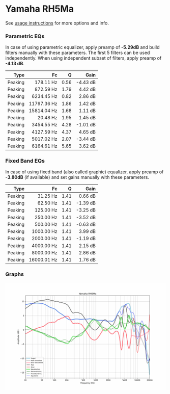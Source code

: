 # Yamaha RH5Ma
See [usage instructions](https://github.com/jaakkopasanen/AutoEq#usage) for more options and info.

### Parametric EQs
In case of using parametric equalizer, apply preamp of **-5.29dB** and build filters manually
with these parameters. The first 5 filters can be used independently.
When using independent subset of filters, apply preamp of **-4.13 dB**.

| Type    | Fc          |    Q | Gain     |
|--------:|------------:|-----:|---------:|
| Peaking | 178.11 Hz   | 0.56 | -4.43 dB |
| Peaking | 872.59 Hz   | 1.79 | 4.42 dB  |
| Peaking | 6234.45 Hz  | 0.82 | 2.86 dB  |
| Peaking | 11797.36 Hz | 1.86 | 1.42 dB  |
| Peaking | 15814.04 Hz | 1.68 | 1.11 dB  |
| Peaking | 20.48 Hz    | 1.95 | 1.45 dB  |
| Peaking | 3454.55 Hz  | 4.28 | -1.01 dB |
| Peaking | 4127.59 Hz  | 4.37 | 4.65 dB  |
| Peaking | 5017.02 Hz  | 2.07 | -3.44 dB |
| Peaking | 6164.61 Hz  | 5.65 | 3.62 dB  |

### Fixed Band EQs
In case of using fixed band (also called graphic) equalizer, apply preamp of **-3.80dB**
(if available) and set gains manually with these parameters.

| Type    | Fc          |    Q | Gain     |
|--------:|------------:|-----:|---------:|
| Peaking | 31.25 Hz    | 1.41 | 0.66 dB  |
| Peaking | 62.50 Hz    | 1.41 | -1.39 dB |
| Peaking | 125.00 Hz   | 1.41 | -3.25 dB |
| Peaking | 250.00 Hz   | 1.41 | -3.52 dB |
| Peaking | 500.00 Hz   | 1.41 | -0.63 dB |
| Peaking | 1000.00 Hz  | 1.41 | 3.99 dB  |
| Peaking | 2000.00 Hz  | 1.41 | -1.19 dB |
| Peaking | 4000.00 Hz  | 1.41 | 2.15 dB  |
| Peaking | 8000.00 Hz  | 1.41 | 2.86 dB  |
| Peaking | 16000.01 Hz | 1.41 | 1.76 dB  |

### Graphs
![](./Yamaha%20RH5Ma.png)